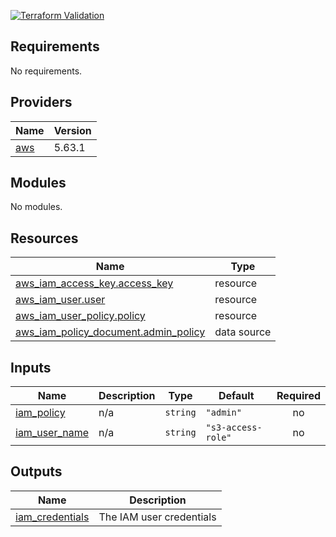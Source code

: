 
[![Terraform Validation](https://github.com/HappyPathway/terraform-aws-service-account/actions/workflows/terraform.yaml/badge.svg)](https://github.com/HappyPathway/terraform-aws-service-account/actions/workflows/terraform.yaml)

<!-- BEGIN_TF_DOCS -->
## Requirements

No requirements.

## Providers

| Name | Version |
|------|---------|
| <a name="provider_aws"></a> [aws](#provider\_aws) | 5.63.1 |

## Modules

No modules.

## Resources

| Name | Type |
|------|------|
| [aws_iam_access_key.access_key](https://registry.terraform.io/providers/hashicorp/aws/latest/docs/resources/iam_access_key) | resource |
| [aws_iam_user.user](https://registry.terraform.io/providers/hashicorp/aws/latest/docs/resources/iam_user) | resource |
| [aws_iam_user_policy.policy](https://registry.terraform.io/providers/hashicorp/aws/latest/docs/resources/iam_user_policy) | resource |
| [aws_iam_policy_document.admin_policy](https://registry.terraform.io/providers/hashicorp/aws/latest/docs/data-sources/iam_policy_document) | data source |

## Inputs

| Name | Description | Type | Default | Required |
|------|-------------|------|---------|:--------:|
| <a name="input_iam_policy"></a> [iam\_policy](#input\_iam\_policy) | n/a | `string` | `"admin"` | no |
| <a name="input_iam_user_name"></a> [iam\_user\_name](#input\_iam\_user\_name) | n/a | `string` | `"s3-access-role"` | no |

## Outputs

| Name | Description |
|------|-------------|
| <a name="output_iam_credentials"></a> [iam\_credentials](#output\_iam\_credentials) | The IAM user credentials |
<!-- END_TF_DOCS -->